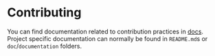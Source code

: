 <!-- omit in toc -->
# Contributing

You can find documentation related to contribution practices in [docs](/docs/).
Project specific documentation can normally be found in `README.md`s or
`doc`/`documentation` folders. 

